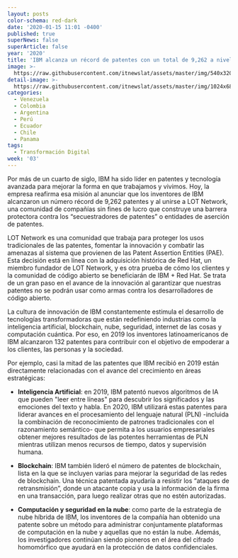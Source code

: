 ```yaml
---
layout: posts
color-schema: red-dark
date: '2020-01-15 11:01 -0400'
published: true
superNews: false
superArticle: false
year: '2020'
title: 'IBM alcanza un récord de patentes con un total de 9,262 a nivel global '
image: >-
  https://raw.githubusercontent.com/itnewslat/assets/master/img/540x320/IBM-LABS-p.jpg
detail-image: >-
  https://raw.githubusercontent.com/itnewslat/assets/master/img/1024x680/IBM-LABS-g.jpg
categories:
  - Venezuela
  - Colombia
  - Argentina
  - Perú
  - Ecuador
  - Chile
  - Panama
tags:
  - Transformación Digital
week: '03'
---
```

Por más de un cuarto de siglo, IBM ha sido líder en patentes y tecnología avanzada para mejorar la forma en que trabajamos y vivimos. Hoy, la empresa reafirma esa misión al anunciar que los inventores de IBM alcanzaron un número récord de 9,262 patentes y al unirse a LOT Network, una comunidad de compañías sin fines de lucro que construye una barrera protectora contra los “secuestradores de patentes” o entidades de aserción de patentes.

LOT Network es una comunidad que trabaja para proteger los usos tradicionales de las patentes, fomentar la innovación y combatir las amenazas al sistema que provienen de las Patent Assertion Entities (PAE). Esta decisión está en línea con la adquisición histórica de Red Hat, un miembro fundador de LOT Network, y es otra prueba de cómo los clientes y la comunidad de código abierto se beneficiarán de IBM + Red Hat. Se trata de un gran paso en el avance de la innovación al garantizar que nuestras patentes no se podrán usar como armas contra los desarrolladores de código abierto.

La cultura de innovación de IBM constantemente estimula el desarrollo de tecnologías transformadoras que están redefiniendo industrias como la inteligencia artificial, blockchain, nube, seguridad, internet de las cosas y computación cuántica. Por eso, en 2019 los inventores latinoamericanos de IBM alcanzaron 132 patentes para contribuir con el objetivo de empoderar a los clientes, las personas y la sociedad.
 
Por ejemplo, casi la mitad de las patentes que IBM recibió en 2019 están directamente relacionadas con el avance del crecimiento en áreas estratégicas:

- **Inteligencia Artificial**: en 2019, IBM patentó nuevos algoritmos de IA que pueden "leer entre líneas" para descubrir los significados y las emociones del texto y habla. En 2020, IBM utilizará estas patentes para liderar avances en el procesamiento del lenguaje natural (PLN) -incluida la combinación de reconocimiento de patrones tradicionales con el razonamiento semántico- que permita a los usuarios empresariales obtener mejores resultados de las potentes herramientas de PLN mientras utilizan menos recursos de tiempo, datos y supervisión humana.

- **Blockchain**: IBM también lideró el número de patentes de blockchain, lista en la que se incluyen varias para mejorar la seguridad de las redes de blockchain. Una técnica patentada ayudaría a resistir los “ataques de retransmisión”, donde un atacante copia y usa la información de la firma en una transacción, para luego realizar otras que no estén autorizadas.

- **Computación y seguridad en la nube**: como parte de la estrategia de nube híbrida de IBM, los inventores de la compañía han obtenido una patente sobre un método para administrar conjuntamente plataformas de computación en la nube y aquellas que no están la nube. Además, los investigadores continúan siendo pioneros en el área del cifrado homomórfico que ayudará en la protección de datos confidenciales.